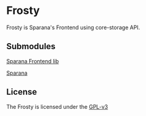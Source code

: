 # Frosty

Frosty is Sparana's Frontend using core-storage API.


## Submodules

[Sparana Frontend lib](https://github.com/vijay0001/Sparana)

[Sparana](https://github.com/doofa/sparana_middle)


## License

The Frosty is licensed under the [GPL-v3](https://www.gnu.org/licenses/gpl-3.0.txt)
